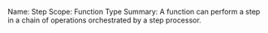 Name:      Step
Scope:     Function Type
Summary:   A function can perform a step in a chain of operations
           orchestrated by a step processor.

